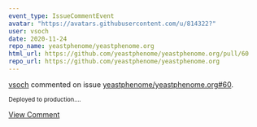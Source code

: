```yaml
---
event_type: IssueCommentEvent
avatar: "https://avatars.githubusercontent.com/u/814322?"
user: vsoch
date: 2020-11-24
repo_name: yeastphenome/yeastphenome.org
html_url: https://github.com/yeastphenome/yeastphenome.org/pull/60
repo_url: https://github.com/yeastphenome/yeastphenome.org
---
```


<a href='https://github.com/vsoch' target='_blank'>vsoch</a> commented on issue <a href='https://github.com/yeastphenome/yeastphenome.org/pull/60' target='_blank'>yeastphenome/yeastphenome.org#60</a>.

<small>Deployed to production....</small>

<a href='https://github.com/yeastphenome/yeastphenome.org/pull/60' target='_blank'>View Comment</a>